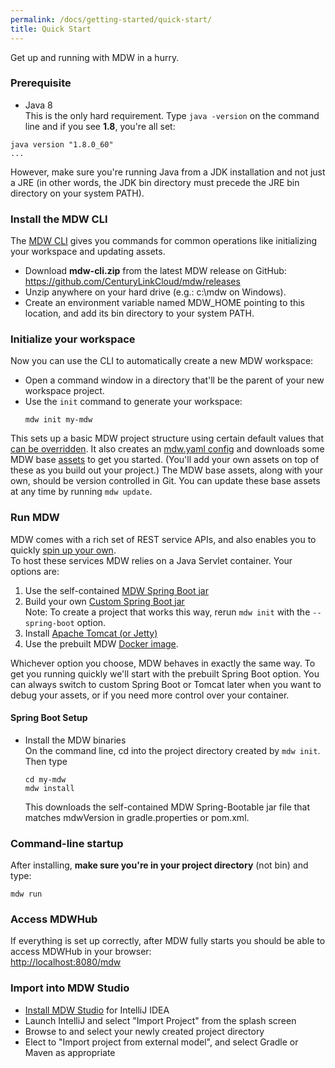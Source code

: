 ```yaml
---
permalink: /docs/getting-started/quick-start/
title: Quick Start
---
```


Get up and running with MDW in a hurry.

### Prerequisite
  - Java 8   
  This is the only hard requirement.  Type `java -version` on the command line and if you see **1.8**, you're all set:
  ```
  java version "1.8.0_60"
  ...
  ```
  However, make sure you're running Java from a JDK installation and not just a JRE (in other words, the JDK bin directory
  must precede the JRE bin directory on your system PATH).  
  
### Install the MDW CLI
  The [MDW CLI](../cli) gives you commands for common operations like initializing your workspace and updating assets.
   - Download **mdw-cli.zip** from the latest MDW release on GitHub:  
     <https://github.com/CenturyLinkCloud/mdw/releases>
   - Unzip anywhere on your hard drive (e.g.: c:\mdw on Windows).
   - Create an environment variable named MDW_HOME pointing to this location, and add its bin directory to your system PATH. 
  
### Initialize your workspace
  Now you can use the CLI to automatically create a new MDW workspace:
   - Open a command window in a directory that'll be the parent of your new workspace project.
   - Use the `init` command to generate your workspace:
     ```
     mdw init my-mdw
     ```
  This sets up a basic MDW project structure using certain default values that [can be overridden](../cli).
  It also creates an [mdw.yaml config](../../guides/configuration) and downloads some MDW base [assets](../../help/assets.html) to get you started.
  (You'll add your own assets on top of these as you build out your project.)
  The MDW base assets, along with your own, should be version controlled in Git.
  You can update these base assets at any time by running `mdw update`.
  
### Run MDW
  MDW comes with a rich set of REST service APIs, and also enables you to quickly 
  [spin up your own](http://centurylinkcloud.github.io/mdw/docs/guides/mdw-cookbook/).  
  To host these services MDW relies on a Java Servlet container.  Your options are:
  1. Use the self-contained [MDW Spring Boot jar](../../guides/spring-boot/#1-self-contained-boot-jar)
  2. Build your own [Custom Spring Boot jar](../../guides/spring-boot/#2-mdw-as-a-spring-boot-dependency)  
     Note: To create a project that works this way, rerun `mdw init` with the `--spring-boot` option.
  3. Install [Apache Tomcat (or Jetty)](../../guides/tomcat)
  4. Use the prebuilt MDW [Docker image](../../guides/docker).
  
  Whichever option you choose, MDW behaves in exactly the same way.  To get you running quickly we'll start 
  with the prebuilt Spring Boot option.  You can always switch to custom Spring Boot or Tomcat later when you want to debug your assets,
  or if you need more control over your container.

#### Spring Boot Setup
  - Install the MDW binaries  
    On the command line, cd into the project directory created by `mdw init`.  Then type
    ```
    cd my-mdw
    mdw install
    ```
    This downloads the self-contained MDW Spring-Bootable jar file that matches mdwVersion in gradle.properties or pom.xml.  
    
### Command-line startup
  After installing, **make sure you're in your project directory** (not bin) and type:   
  ```
  mdw run 
  ``` 

### Access MDWHub
  If everything is set up correctly, after MDW fully starts you should be able to access MDWHub in your browser:<br>
  <http://localhost:8080/mdw>

### Import into MDW Studio
  - [Install MDW Studio](../../guides/mdw-studio) for IntelliJ IDEA
  - Launch IntelliJ and select "Import Project" from the splash screen
  - Browse to and select your newly created project directory
  - Elect to "Import project from external model", and select Gradle or Maven as appropriate
  
